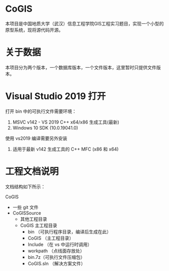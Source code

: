 CoGIS
========
本项目是中国地质大学（武汉）信息工程学院GIS工程实习题目，实现一个小型的原型系统，现将源代码开源。

关于数据
========
本项目分为两个版本，一个数据库版本，一个文件版本，这里暂时只提供文件版本。

Visual Studio 2019 打开
========

打开 bin 中的可执行文件需要环境：
1. MSVC v142 - VS 2019 C++ x64/x86 生成工具(最新)
2. Windows 10 SDK (10.0.19041.0)

使用 vs2019 编译需要另外安装
1. 适用于最新 v142 生成工具的 C++ MFC (x86 和 x64)

工程文档说明
========

文档结构如下所示：

CoGIS
- 一些 git 文件
- CoGISSource
  - 其他工程目录
  - CoGIS 主工程目录
    - bin （可执行程序目录，编译后生成在此）
    - CoGIS （主工程目录）
    - Include （在 vs 中运行时调用）
    - workpath （点线面存放处）
    - bin.7z（可执行文件压缩包）
    - CoGIS.sln （解决方案文件）